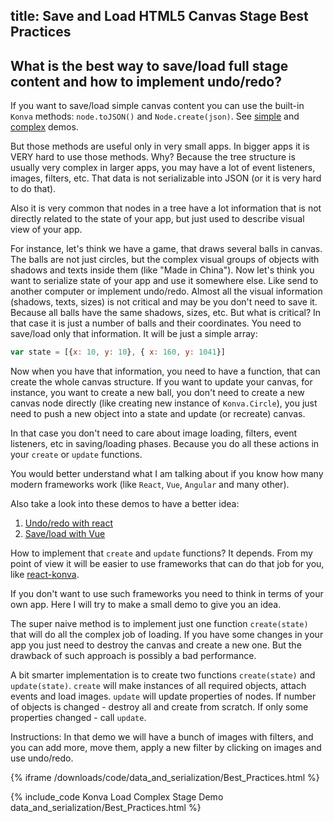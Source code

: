 title: Save and Load HTML5 Canvas Stage Best Practices
---

## What is the best way to save/load full stage content and how to implement undo/redo?

If you want to save/load simple canvas content you can use the built-in `Konva` methods: `node.toJSON()` and `Node.create(json)`.
See [simple](/docs/data_and_serialization/Simple_Load.html) and [complex](/docs/data_and_serialization/Complex_Load.html) demos.

But those methods are useful only in very small apps. In bigger apps it is VERY hard to use those methods. Why? Because the tree structure is usually very complex in larger apps, you may have a lot of event listeners, images, filters, etc. That data is not serializable into JSON (or it is very hard to do that).

Also it is very common that nodes in a tree have a lot information that is not directly related to the state of your app, but just used to describe visual view of your app.

For instance, let's think we have a game, that draws several balls in canvas. The balls are not just circles, but the complex visual groups of objects with shadows and texts inside them (like "Made in China"). Now let's think you want to serialize state of your app and use it somewhere else. Like send to another computer or implement undo/redo. Almost all the visual information (shadows, texts, sizes) is not critical and may be you don't need to save it. Because all balls have the same shadows, sizes, etc. But what is critical? In that case it is just a number of balls and their coordinates. You need to save/load only that information. It will be just a simple array:

```javascript
var state = [{x: 10, y: 10}, { x: 160, y: 1041}]
```

Now when you have that information, you need to have a function, that can create the whole canvas structure.
If you want to update your canvas, for instance, you want to create a new ball, you don't need to create a new canvas node directly (like creating new instance of `Konva.Circle`), you just need to push a new object into a state and update (or recreate) canvas.

In that case you don't need to care about image loading, filters, event listeners, etc in saving/loading phases. Because you do all these actions in your `create` or `update` functions.

You would better understand what I am talking about if you know how many modern frameworks work (like `React`, `Vue`, `Angular` and many other).

Also take a look into these demos to have a better idea:
1. [Undo/redo with react](/docs/react/Undo-Redo.html)
1. [Save/load with Vue](/docs/vue/Save-Load.html)

How to implement that `create` and `update` functions? It depends. From my point of view it will be easier to use frameworks that can do that job for you, like [react-konva](/docs/react/).

If you don't want to use such frameworks you need to think in terms of your own app. Here I will try to make a small demo to give you an idea.

The super naive method is to implement just one function `create(state)` that will do all the complex job of loading.
If you have some changes in your app you just need to destroy the canvas and create a new one. But the drawback of such approach is possibly a bad performance.

A bit smarter implementation is to create two functions `create(state)` and `update(state)`. `create` will make instances of all required objects, attach events and load images. `update` will update properties of nodes. If number of objects is changed - destroy all and create from scratch. If only some properties changed - call `update`.

Instructions: In that demo we will have a bunch of images with filters, and you can add more, move them, apply a new filter by clicking on images and use undo/redo.


{% iframe /downloads/code/data_and_serialization/Best_Practices.html %}

{% include_code Konva Load Complex Stage Demo data_and_serialization/Best_Practices.html %}

